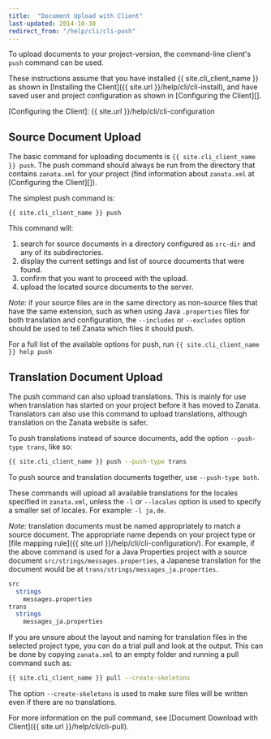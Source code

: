```yaml
---
title:  "Document Upload with Client"
last-updated: 2014-10-30
redirect_from: "/help/cli/cli-push"
---
```


To upload documents to your project-version, the command-line client's `push` command can be used.

These instructions assume that you have installed {{ site.cli_client_name }} as shown in [Installing the Client]({{ site.url }}/help/cli/cli-install), and have saved user and project configuration as shown in [Configuring the Client][].

[Configuring the Client]: {{ site.url }}/help/cli/cli-configuration


## Source Document Upload

The basic command for uploading documents is `{{ site.cli_client_name }} push`. The push command should always be run from the directory that contains `zanata.xml` for your project (find information about `zanata.xml` at [Configuring the Client][]).

The simplest push command is:

`{{ site.cli_client_name }} push`

This command will:

 1. search for source documents in a directory configured as `src-dir` and any of its subdirectories.
 1. display the current settings and list of source documents that were found.
 1. confirm that you want to proceed with the upload.
 1. upload the located source documents to the server.

*Note:* if your source files are in the same directory as non-source files that have the same extension, such as when using Java `.properties` files for both translation and configuration, the `--includes` or `--excludes` option should be used to tell Zanata which files it should push.

For a full list of the available options for push, run `{{ site.cli_client_name }} help push`


## Translation Document Upload

The push command can also upload translations. This is mainly for use when translation has started on your project before it has moved to Zanata. Translators can also use this command to upload translations, although translation on the Zanata website is safer.

To push translations instead of source documents, add the option `--push-type trans`, like so:

```bash
{{ site.cli_client_name }} push --push-type trans
```

To push source and translation documents together, use `--push-type both`.

These commands will upload all available translations for the locales specified in `zanata.xml`, unless the `-l` or `--locales` option is used to specify a smaller set of locales. For example: `-l ja,de`.

*Note:* translation documents must be named appropriately to match a source document. The appropriate name depends on your project type or [file mapping rule]({{ site.url }}/help/cli/cli-configuration/). For example, if the above command is used for a Java Properties project with a source document `src/strings/messages.properties`, a Japanese translation for the document would be at `trans/strings/messages_ja.properties`.

```bash
src
  strings
    messages.properties
trans
  strings
    messages_ja.properties
```

If you are unsure about the layout and naming for translation files in the selected project type, you can do a trial pull and look at the output. This can be done by copying `zanata.xml` to an empty folder and running a pull command such as:

```bash
{{ site.cli_client_name }} pull --create-skeletons
```

The option `--create-skeletons` is used to make sure files will be written even if there are no translations.

For more information on the pull command, see [Document Download with Client]({{ site.url }}/help/cli/cli-pull).
